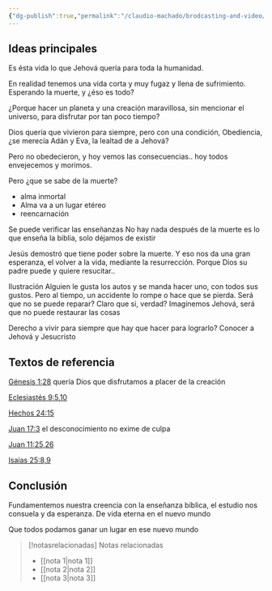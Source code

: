 ```yaml
---
{"dg-publish":true,"permalink":"/claudio-machado/brodcasting-and-video/es-esta-vida-todo-cuanto-hay/","title":"Es esta vida todo cuanto hay"}
---
```




## Ideas principales 

Es ésta vida lo que Jehová quería para toda la humanidad.

En realidad tenemos una vida corta y muy fugaz y llena de sufrimiento.
Esperando la muerte, y ¿éso es todo?

¿Porque hacer un planeta y una creación maravillosa, sin mencionar el universo, para disfrutar por tan poco tiempo?

Dios quería que vivieron para siempre, pero con una condición, Obediencia, ¿se merecía Adán y Eva, la lealtad de a Jehová?

Pero no obedecieron, y hoy vemos las consecuencias.. hoy todos envejecemos y morimos.

Pero ¿que se sabe de la muerte? 
- alma inmortal 
- Alma va a un lugar etéreo 
- reencarnación 

Se puede verificar las enseñanzas 
No hay nada después de la muerte es lo que enseña la biblia, solo déjamos de existir 

Jesús demostró que tiene poder sobre la muerte. Y eso nos da una gran esperanza, el volver a la vida, mediante la resurrección. Porque Dios su padre puede y quiere resucitar..

Ilustración 
Alguien le gusta los autos y se manda hacer uno, con todos sus gustos.
Pero al tiempo, un accidente lo rompe o hace que se pierda.
Será que no se puede reparar?
Claro que si, verdad?
Imaginemos Jehová, será que no puede restaurar las cosas 


Derecho a vivir para siempre que hay que hacer para lograrlo? Conocer a Jehová y Jesucristo 


## Textos de referencia 
[Génesis 1:28](https://wol.jw.org/es/wol/b/r4/lp-s/nwtsty/1/1#v=1:1:28) quería Dios que disfrutamos a placer de la creación 

[Eclesiastés 9:5](https://wol.jw.org/es/wol/b/r4/lp-s/nwtsty/21/9#v=21:9:5),[10](https://wol.jw.org/es/wol/b/r4/lp-s/nwtsty/21/9#v=21:9:10) 

[Hechos 24:15](https://wol.jw.org/es/wol/b/r4/lp-s/nwtsty/44/24#v=44:24:15) 

[Juan 17:3](https://wol.jw.org/es/wol/b/r4/lp-s/nwtsty/43/17#v=43:17:3) el desconocimiento no exime de culpa 

[Juan 11:25,26](https://wol.jw.org/es/wol/b/r4/lp-s/nwtsty/43/11#v=43:11:25-43:11:26)

[Isaías 25:8,9](https://wol.jw.org/es/wol/b/r4/lp-s/nwtsty/23/25#v=23:25:8-23:25:9)
## Conclusión 
Fundamentemos nuestra creencia con la enseñanza bíblica, el estudio nos consuela y da esperanza. De vida eterna en el nuevo mundo 

Que todos podamos ganar un lugar en ese nuevo mundo 





> [!notasrelacionadas] Notas relacionadas
> - [[nota 1\|nota 1]]
> - [[nota 2\|nota 2]]
> - [[nota 3\|nota 3]]

